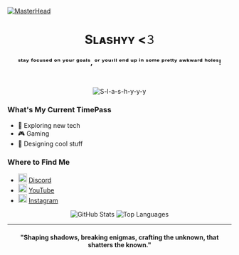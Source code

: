 [![MasterHead](https://i.pinimg.com/originals/b0/73/d8/b073d8b052bf7e77de75ef00aa022b62.jpg)](https://www.youtube.com/@slashieee)
<h1 align="center">Sʟᴀsʜʏʏ <𝟹</h1>
<h3 align="center">ˢᵗᵃʸ ᶠᵒᶜᵘˢᵉᵈ ᵒⁿ ʸᵒᵘʳ ᵍᵒᵃˡˢ, ᵒʳ ʸᵒᵘ'ˡˡ ᵉⁿᵈ ᵘᵖ ⁱⁿ ˢᵒᵐᵉ ᵖʳᵉᵗᵗʸ ᵃʷᵏʷᵃʳᵈ ʰᵒˡᵉˢ!</h3>
<br>
<p align="center"> 
  <img src="https://komarev.com/ghpvc/?username=S-l-a-s-h-y-y-y&label=Profile%20views&color=0e75b6&style=flat" alt="S-l-a-s-h-y-y-y" /> 
</p>

### What's My Current TimePass

- 🔭 Exploring new tech
- 🎮 Gaming
- 🎨 Designing cool stuff

### Where to Find Me

- <img src="https://img.icons8.com/color/48/discord-logo.png" width="20"/> [Discord](https://jrtechs.me/)
- <img src="https://img.icons8.com/color/48/youtube-play.png" width="20"/> [YouTube](https://www.youtube.com/c/JrtechsNet)
- <img src="https://img.icons8.com/color/48/instagram-new.png" width="20"/> [Instagram](https://www.instagram.com/yourprofile)


<p align="center">
  <img src="https://github-readme-stats.vercel.app/api?username=S-l-a-s-h-y-y-y&show_icons=true&theme=dark&count_private=true" alt="GitHub Stats" />
  <img src="https://github-readme-stats.vercel.app/api/top-langs/?username=S-l-a-s-h-y-y-y&layout=compact&theme=dark" alt="Top Languages" />
</p>

---

<h4 align="center">"Shaping shadows, breaking enigmas, crafting the unknown, that shatters the known."</h4>
